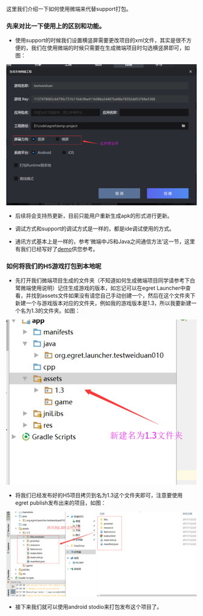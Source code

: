 
这里我们介绍一下如何使用微端来代替support打包。

### 先来对比一下使用上的区别和功能。

* 使用support的时候我们设置横竖屏需要更改项目的xml文件，其实是很不方便的，我们在使用微端的时候只需要在生成微端项目时勾选横竖屏即可，如图：

![image](p1.png)

* 后续将会支持热更新，目前只能用户重新生成apk的形式进行更新。

* 调试方式和support的调试方式是一样的，都是ide调试使用的方式。

* 通讯方式基本上是一样的，参考‘微端中JS和Java之间通信方法’这一节，这里有我们已经写好了[demo](http://developer.egret.com/cn/github/egret-docs/microclient/manual/jstonative/index.html)供您参考。

### 如何将我们的H5游戏打包到本地呢

* 先打开我们微端项目生成的文件夹（不知道如何生成微端项目同学请参考下白鹭微端使用说明）记住生成游戏的版本，如忘记可以在egret Launcher中查看，并找到assets文件如果没有请您自己手动创建一个，然后在这个文件夹下新建一个与游戏版本对应的文件夹，例如我的游戏版本是1.3，所以我要新建一个名为1.3的文件夹。如图：

![image](p2.png)

* 将我们已经发布好的H5项目拷贝到名为1.3这个文件夹即可，注意要使用 egret publish发布出来的项目，如图：

![image](p3.png)

* 接下来我们就可以使用android stodio来打包发布这个项目了。